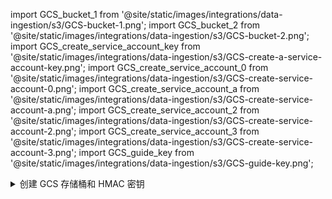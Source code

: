 import GCS_bucket_1 from '@site/static/images/integrations/data-ingestion/s3/GCS-bucket-1.png';
import GCS_bucket_2 from '@site/static/images/integrations/data-ingestion/s3/GCS-bucket-2.png';
import GCS_create_service_account_key from '@site/static/images/integrations/data-ingestion/s3/GCS-create-a-service-account-key.png';
import GCS_create_service_account_0 from '@site/static/images/integrations/data-ingestion/s3/GCS-create-service-account-0.png';
import GCS_create_service_account_a from '@site/static/images/integrations/data-ingestion/s3/GCS-create-service-account-a.png';
import GCS_create_service_account_2 from '@site/static/images/integrations/data-ingestion/s3/GCS-create-service-account-2.png';
import GCS_create_service_account_3 from '@site/static/images/integrations/data-ingestion/s3/GCS-create-service-account-3.png';
import GCS_guide_key from '@site/static/images/integrations/data-ingestion/s3/GCS-guide-key.png';

<details>
    <summary>创建 GCS 存储桶和 HMAC 密钥</summary>

### ch_bucket_us_east1 {#ch_bucket_us_east1}

<img src={GCS_bucket_1} alt="在 US East 1 创建 GCS 存储桶" />

### ch_bucket_us_east4 {#ch_bucket_us_east4}

<img src={GCS_bucket_2} alt="在 US East 4 创建 GCS 存储桶" />

### 生成访问密钥 {#generate-an-access-key}

### 创建服务帐户 HMAC 密钥和密钥 {#create-a-service-account-hmac-key-and-secret}

打开 **Cloud Storage > 设置 > 互操作性**，选择现有的 **访问密钥**，或者 **为服务帐户创建密钥**。 本指南涵盖了为新服务帐户创建新密钥的步骤。

<img src={GCS_create_service_account_key} alt="在 GCS 中生成服务帐户 HMAC 密钥" />

### 添加新的服务帐户 {#add-a-new-service-account}

如果这是一个没有现有服务帐户的项目，**创建新帐户**。

<img src={GCS_create_service_account_0} alt="在 GCS 中添加新的服务帐户" />

创建服务帐户有三个步骤，在第一步为帐户提供一个有意义的名称、ID 和描述。

<img src={GCS_create_service_account_a} alt="在 GCS 中定义新的服务帐户名称和 ID" />

在互操作性设置对话框中，建议选择 IAM 角色 **Storage Object Admin**；在第二步选择该角色。

<img src={GCS_create_service_account_2} alt="在 GCS 中选择 IAM 角色 Storage Object Admin" />

第三步是可选的，本指南中未使用。您可以根据您的政策允许用户拥有这些权限。

<img src={GCS_create_service_account_3} alt="在 GCS 中配置新服务帐户的附加设置" />

服务帐户 HMAC 密钥将显示。保存此信息，因为它将在 ClickHouse 配置中使用。

<img src={GCS_guide_key} alt="检索 GCS 生成的 HMAC 密钥" />

</details>
